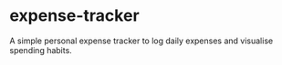 # expense-tracker
 A simple personal expense tracker to log daily expenses and visualise spending habits.

